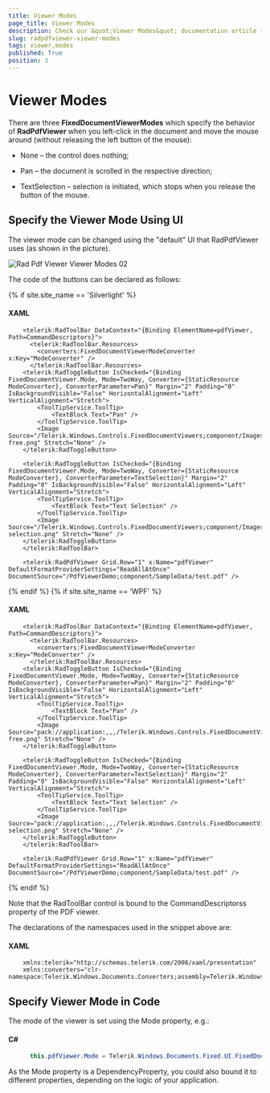 ```yaml
---
title: Viewer Modes
page_title: Viewer Modes
description: Check our &quot;Viewer Modes&quot; documentation article for the RadPdfViewer {{ site.framework_name }} control.
slug: radpdfviewer-viewer-modes
tags: viewer,modes
published: True
position: 3
---
```


# Viewer Modes



There are three __FixedDocumentViewerModes__ which specify the behavior of __RadPdfViewer__ when you left-click in the document and move the mouse around (without releasing the left button of the mouse):
      

* None – the control does nothing;

* Pan – the document is scrolled in the respective direction;

* TextSelection – selection is initiated, which stops when you release the button of the mouse.

## Specify the Viewer Mode Using UI

The viewer mode can be changed using the "default" UI that RadPdfViewer uses (as shown in the picture).

![Rad Pdf Viewer Viewer Modes 02](images/RadPdfViewer_ViewerModes_02.png)

The code of the buttons can be declared as follows:

{% if site.site_name == 'Silverlight' %}
#### __XAML__

```XAML
	<telerik:RadToolBar DataContext="{Binding ElementName=pdfViewer, Path=CommandDescriptors}">
	  <telerik:RadToolBar.Resources>
	    <converters:FixedDocumentViewerModeConverter x:Key="ModeConverter" />
	  </telerik:RadToolBar.Resources>
	<telerik:RadToggleButton IsChecked="{Binding FixedDocumentViewer.Mode, Mode=TwoWay, Converter={StaticResource ModeConverter}, ConverterParameter=Pan}" Margin="2" Padding="0" IsBackgroundVisible="False" HorizontalAlignment="Left" VerticalAlignment="Stretch">
		<ToolTipService.ToolTip>
			<TextBlock Text="Pan" />
		</ToolTipService.ToolTip>
		<Image Source="/Telerik.Windows.Controls.FixedDocumentViewers;component/Images/hand-free.png" Stretch="None" />
	</telerik:RadToggleButton>
	
	<telerik:RadToggleButton IsChecked="{Binding FixedDocumentViewer.Mode, Mode=TwoWay, Converter={StaticResource ModeConverter}, ConverterParameter=TextSelection}" Margin="2" Padding="0" IsBackgroundVisible="False" HorizontalAlignment="Left" VerticalAlignment="Stretch">
		<ToolTipService.ToolTip>
			<TextBlock Text="Text Selection" />
		</ToolTipService.ToolTip>
		<Image Source="/Telerik.Windows.Controls.FixedDocumentViewers;component/Images/text-selection.png" Stretch="None" />
	</telerik:RadToggleButton>
	</telerik:RadToolBar>
	
	<telerik:RadPdfViewer Grid.Row="1" x:Name="pdfViewer" DefaultFormatProviderSettings="ReadAllAtOnce" DocumentSource="/PdfViewerDemo;component/SampleData/test.pdf" />
```
{% endif %}
{% if site.site_name == 'WPF' %}
#### __XAML__

```XAML
	<telerik:RadToolBar DataContext="{Binding ElementName=pdfViewer, Path=CommandDescriptors}">
	  <telerik:RadToolBar.Resources>
	    <converters:FixedDocumentViewerModeConverter x:Key="ModeConverter" />
	  </telerik:RadToolBar.Resources>
	<telerik:RadToggleButton IsChecked="{Binding FixedDocumentViewer.Mode, Mode=TwoWay, Converter={StaticResource ModeConverter}, ConverterParameter=Pan}" Margin="2" Padding="0" IsBackgroundVisible="False" HorizontalAlignment="Left" VerticalAlignment="Stretch">
		<ToolTipService.ToolTip>
			<TextBlock Text="Pan" />
		</ToolTipService.ToolTip>
		<Image Source="pack://application:,,,/Telerik.Windows.Controls.FixedDocumentViewers;component/Images/hand-free.png" Stretch="None" />
	</telerik:RadToggleButton>
	
	<telerik:RadToggleButton IsChecked="{Binding FixedDocumentViewer.Mode, Mode=TwoWay, Converter={StaticResource ModeConverter}, ConverterParameter=TextSelection}" Margin="2" Padding="0" IsBackgroundVisible="False" HorizontalAlignment="Left" VerticalAlignment="Stretch">
		<ToolTipService.ToolTip>
			<TextBlock Text="Text Selection" />
		</ToolTipService.ToolTip>
		<Image Source="pack://application:,,,/Telerik.Windows.Controls.FixedDocumentViewers;component/Images/text-selection.png" Stretch="None" />
	</telerik:RadToggleButton>
	</telerik:RadToolBar>
	
	<telerik:RadPdfViewer Grid.Row="1" x:Name="pdfViewer" DefaultFormatProviderSettings="ReadAllAtOnce" DocumentSource="/PdfViewerDemo;component/SampleData/test.pdf" />
```
{% endif %}

Note that the RadToolBar control is bound to the CommandDescriptorss property of the PDF viewer.

The declarations of the namespaces used in the snippet above are:

#### __XAML__

```XAML
	xmlns:telerik="http://schemas.telerik.com/2008/xaml/presentation"
	xmlns:converters="clr-namespace:Telerik.Windows.Documents.Converters;assembly=Telerik.Windows.Controls.FixedDocumentViewers"
```



## Specify Viewer Mode in Code

The mode of the viewer is set using the Mode property, e.g.:

#### __C#__

```C#
	  this.pdfViewer.Mode = Telerik.Windows.Documents.Fixed.UI.FixedDocumentViewerMode.TextSelection;
```



As the Mode property is a DependencyProperty, you could also bound it to different properties, depending on the logic of your application.

